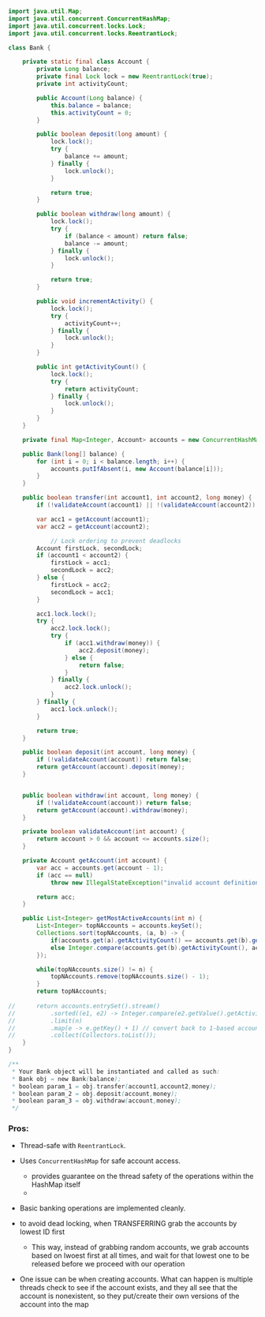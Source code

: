 
```java
import java.util.Map;
import java.util.concurrent.ConcurrentHashMap;
import java.util.concurrent.locks.Lock;
import java.util.concurrent.locks.ReentrantLock;

class Bank {

    private static final class Account {
        private Long balance;
        private final Lock lock = new ReentrantLock(true);
        private int activityCount;

        public Account(Long balance) {
            this.balance = balance;
            this.activityCount = 0;
        }

        public boolean deposit(long amount) {
            lock.lock();
            try {
                balance += amount;
            } finally {
                lock.unlock();
            }

            return true;
        }

        public boolean withdraw(long amount) {
            lock.lock();
            try {
                if (balance < amount) return false;
                balance -= amount;
            } finally {
                lock.unlock();
            }

            return true;
        }

		public void incrementActivity() {
	        lock.lock();
	        try {
	            activityCount++;
	        } finally {
	            lock.unlock();
	        }
	    }

	    public int getActivityCount() {
	        lock.lock();
	        try {
	            return activityCount;
	        } finally {
	            lock.unlock();
	        }
	    }
    }

    private final Map<Integer, Account> accounts = new ConcurrentHashMap<>();

    public Bank(long[] balance) {
        for (int i = 0; i < balance.length; i++) {
            accounts.putIfAbsent(i, new Account(balance[i]));
        }
    }

    public boolean transfer(int account1, int account2, long money) {
        if (!validateAccount(account1) || !(validateAccount(account2)) || money < 0) return false;

        var acc1 = getAccount(account1);
        var acc2 = getAccount(account2);

		    // Lock ordering to prevent deadlocks
		Account firstLock, secondLock;
		if (account1 < account2) {
			firstLock = acc1;
			secondLock = acc2;
		} else {
			firstLock = acc2;
			secondLock = acc1;
		}

        acc1.lock.lock();
        try {
            acc2.lock.lock();
            try {
                if (acc1.withdraw(money)) {
                    acc2.deposit(money);
                } else {
                    return false;
                }
            } finally {
                acc2.lock.unlock();
            }
        } finally {
            acc1.lock.unlock();
        }

        return true;
    }

    public boolean deposit(int account, long money) {
        if (!validateAccount(account)) return false;
        return getAccount(account).deposit(money);
    }


    public boolean withdraw(int account, long money) {
        if (!validateAccount(account)) return false;
        return getAccount(account).withdraw(money);
    }

    private boolean validateAccount(int account) {
        return account > 0 && account <= accounts.size();
    }

    private Account getAccount(int account) {
        var acc = accounts.get(account - 1);
        if (acc == null)
            throw new IllegalStateException("invalid account definition " + account + " " + accounts.size());

        return acc;
    }

	public List<Integer> getMostActiveAccounts(int n) {
		List<Integer> topNAccounts = accounts.keySet();
		Collections.sort(topNAccounts, (a, b) -> {
			if(accounts.get(a).getActivityCount() == accounts.get(b).getActivityCount()) return Integer.compare(a, b);
			else Integer.compare(accounts.get(b).getActivityCount(), accounts.get(a).getActivityCount())
		});

		while(topNAccounts.size() != n) {
			topNAccounts.remove(topNAccounts.size() - 1);
		}
		return topNAccounts;
	
//	    return accounts.entrySet().stream()
//	        .sorted((e1, e2) -> Integer.compare(e2.getValue().getActivityCount(), e1.getValue().getActivityCount()))
//	        .limit(n)
//	        .map(e -> e.getKey() + 1) // convert back to 1-based account numbers
//	        .collect(Collectors.toList());
	}
}

/**
 * Your Bank object will be instantiated and called as such:
 * Bank obj = new Bank(balance);
 * boolean param_1 = obj.transfer(account1,account2,money);
 * boolean param_2 = obj.deposit(account,money);
 * boolean param_3 = obj.withdraw(account,money);
 */
```


### Pros:

- Thread-safe with `ReentrantLock`.
    
- Uses `ConcurrentHashMap` for safe account access.
	- provides guarantee on the thread safety of the operations within the HashMap itself
	- 
    
- Basic banking operations are implemented cleanly.


- to avoid dead locking, when TRANSFERRING grab the accounts by lowest ID first
	- This way, instead of grabbing random accounts, we grab accounts based on lwoest first at all times, and wait for that lowest one to be released before we proceed with our operation
- One issue can be when creating accounts. What can happen is multiple threads check to see if the account exists, and they all see that the account is nonexistent, so they put/create their own versions of the account into the map